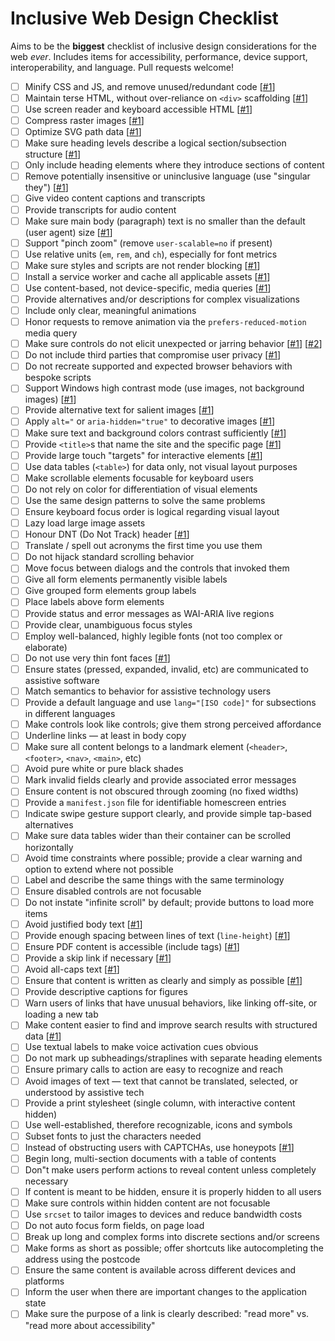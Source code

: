 # Inclusive Web Design Checklist

Aims to be the **biggest** checklist of inclusive design considerations for the web _ever_. Includes items for accessibility, performance, device support, interoperability, and language. Pull requests welcome!

- [ ] Minify CSS and JS, and remove unused/redundant code [[#1](https://developers.google.com/speed/docs/insights/MinifyResources)] 
- [ ] Maintain terse HTML, without over-reliance on `<div>` scaffolding [[#1](http://designingforperformance.com/optimizing-markup-and-styles/#divitis)] 
- [ ] Use screen reader and keyboard accessible HTML [[#1](https://developer.mozilla.org/en-US/docs/Learn/Accessibility/HTML)] 
- [ ] Compress raster images [[#1](https://www.html5rocks.com/en/tutorials/speed/img-compression/)] 
- [ ] Optimize SVG path data [[#1](https://web-design-weekly.com/2014/10/22/optimizing-svg-web/)] 
- [ ] Make sure heading levels describe a logical section/subsection structure [[#1](https://webaim.org/techniques/semanticstructure/)] 
- [ ] Only include heading elements where they introduce sections of content
- [ ] Remove potentially insensitive or uninclusive language (use "singular they") [[#1](http://alexjs.com/)] 
- [ ] Give video content captions and transcripts
- [ ] Provide transcripts for audio content
- [ ] Make sure main body (paragraph) text is no smaller than the default (user agent) size [[#1](https://www.smashingmagazine.com/2011/10/16-pixels-body-copy-anything-less-costly-mistake/)] 
- [ ] Support "pinch zoom" (remove `user-scalable=no` if present)
- [ ] Use relative units (`em`, `rem`, and `ch`), especially for font metrics
- [ ] Make sure styles and scripts are not render blocking [[#1](https://csabapalfi.github.io/eliminate-render-blocking/)] 
- [ ] Install a service worker and cache all applicable assets [[#1](https://css-tricks.com/serviceworker-for-offline/)] 
- [ ] Use content-based, not device-specific, media queries [[#1](http://bradfrost.com/blog/post/7-habits-of-highly-effective-media-queries/#content)] 
- [ ] Provide alternatives and/or descriptions for complex visualizations
- [ ] Include only clear, meaningful animations
- [ ] Honor requests to remove animation via the `prefers-reduced-motion` media query
- [ ] Make sure controls do not elicit unexpected or jarring behavior [[#1](https://www.w3.org/TR/UNDERSTANDING-WCAG20/consistent-behavior-receive-focus.html)]  [[#2](https://www.w3.org/TR/UNDERSTANDING-WCAG20/consistent-behavior-unpredictable-change.html)] 
- [ ] Do not include third parties that compromise user privacy [[#1](https://css-tricks.com/potential-dangers-of-third-party-javascript/)] 
- [ ] Do not recreate supported and expected browser behaviors with bespoke scripts
- [ ] Support Windows high contrast mode (use images, not background images) [[#1](http://adrianroselli.com/2012/08/css-background-images-high-contrast-mode.html)] 
- [ ] Provide alternative text for salient images [[#1](https://www.w3.org/WAI/tutorials/images/decision-tree/)] 
- [ ] Apply `alt="` or `aria-hidden="true"` to decorative images [[#1](https://www.w3.org/WAI/tutorials/images/decorative/)] 
- [ ] Make sure text and background colors contrast sufficiently [[#1](https://accessibility.blog.gov.uk/2016/06/17/colour-contrast-why-does-it-matter/)] 
- [ ] Provide `<title>`s that name the site and the specific page [[#1](https://www.w3.org/TR/WCAG20-TECHS/G88.html)] 
- [ ] Provide large touch "targets" for interactive elements [[#1](http://www.bbc.co.uk/guidelines/futuremedia/accessibility/mobile/design/touch-target-size)] 
- [ ] Use data tables (`<table>`) for data only, not visual layout purposes
- [ ] Make scrollable elements focusable for keyboard users
- [ ] Do not rely on color for differentiation of visual elements
- [ ] Use the same design patterns to solve the same problems
- [ ] Ensure keyboard focus order is logical regarding visual layout
- [ ] Lazy load large image assets
- [ ] Honour DNT (Do Not Track) header [[#1](https://developer.mozilla.org/en-US/docs/Web/HTTP/Headers/DNT)] 
- [ ] Translate / spell out acronyms the first time you use them
- [ ] Do not hijack standard scrolling behavior
- [ ] Move focus between dialogs and the controls that invoked them
- [ ] Give all form elements permanently visible labels
- [ ] Give grouped form elements group labels
- [ ] Place labels above form elements
- [ ] Provide status and error messages as WAI-ARIA live regions
- [ ] Provide clear, unambiguous focus styles
- [ ] Employ well-balanced, highly legible fonts (not too complex or elaborate)
- [ ] Do not use very thin font faces [[#1](http://www.telegraph.co.uk/science/2016/10/23/internet-is-becoming-unreadable-because-of-a-trend-towards-light/)] 
- [ ] Ensure states (pressed, expanded, invalid, etc) are communicated to assistive software
- [ ] Match semantics to behavior for assistive technology users
- [ ] Provide a default language and use `lang="[ISO code]"` for subsections in different languages
- [ ] Make controls look like controls; give them strong perceived affordance
- [ ] Underline links — at least in body copy
- [ ] Make sure all content belongs to a landmark element (`<header>`, `<footer>`, `<nav>`, `<main>`, etc)
- [ ] Avoid pure white or pure black shades
- [ ] Mark invalid fields clearly and provide associated error messages
- [ ] Ensure content is not obscured through zooming (no fixed widths)
- [ ] Provide a `manifest.json` file for identifiable homescreen entries
- [ ] Indicate swipe gesture support clearly, and provide simple tap-based alternatives
- [ ] Make sure data tables wider than their container can be scrolled horizontally
- [ ] Avoid time constraints where possible; provide a clear warning and option to extend where not possible 
- [ ] Label and describe the same things with the same terminology
- [ ] Ensure disabled controls are not focusable
- [ ] Do not instate "infinite scroll" by default; provide buttons to load more items
- [ ] Avoid justified body text [[#1](https://www.w3.org/TR/WCAG20-TECHS/F88.html)] 
- [ ] Provide enough spacing between lines of text (`line-height`) [[#1](https://www.w3.org/TR/WCAG20-TECHS/C21.html)] 
- [ ] Ensure PDF content is accessible (include tags) [[#1](https://webaim.org/techniques/acrobat/)] 
- [ ] Provide a skip link if necessary  [[#1](https://webaim.org/techniques/skipnav/)] 
- [ ] Avoid all-caps text [[#1](https://github.com/humanmade/hm-pattern-library/issues/75)] 
- [ ] Ensure that content is written as clearly and simply as possible [[#1](https://www.w3.org/TR/UNDERSTANDING-WCAG20/meaning-supplements.html)] 
- [ ] Provide descriptive captions for figures
- [ ] Warn users of links that have unusual behaviors, like linking off-site, or loading a new tab
- [ ] Make content easier to find and improve search results with structured data [[#1](https://developers.google.com/search/docs/guides/prototype)] 
- [ ] Use textual labels to make voice activation cues obvious
- [ ] Do not mark up subheadings/straplines with separate heading elements
- [ ] Ensure primary calls to action are easy to recognize and reach
- [ ] Avoid images of text — text that cannot be translated, selected, or understood by assistive tech
- [ ] Provide a print stylesheet (single column, with interactive content hidden)
- [ ] Use well-established, therefore recognizable, icons and symbols
- [ ] Subset fonts to just the characters needed
- [ ] Instead of obstructing users with CAPTCHAs, use honeypots [[#1](https://en.wikipedia.org/wiki/Honeypot_(computing))] 
- [ ] Begin long, multi-section documents with a table of contents
- [ ] Don"t make users perform actions to reveal content unless completely necessary
- [ ] If content is meant to be hidden, ensure it is properly hidden to all users
- [ ] Make sure controls within hidden content are not focusable
- [ ] Use `srcset` to tailor images to devices and reduce bandwidth costs
- [ ] Do not auto focus form fields, on page load
- [ ] Break up long and complex forms into discrete sections and/or screens
- [ ] Make forms as short as possible; offer shortcuts like autocompleting the address using the postcode
- [ ] Ensure the same content is available across different devices and platforms
- [ ] Inform the user when there are important changes to the application state
- [ ] Make sure the purpose of a link is clearly described: "read more" vs. "read more about accessibility"
